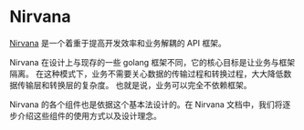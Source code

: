 # Nirvana

[Nirvana](https://github.com/caicloud/nirvana) 是一个着重于提高开发效率和业务解耦的 API 框架。

Nirvana 在设计上与现存的一些 golang 框架不同，它的核心目标是让业务与框架隔离。
在这种模式下，业务不需要关心数据的传输过程和转换过程，大大降低数据传输层和转换层的复杂度。
也就是说，业务可以完全不依赖框架。

Nirvana 的各个组件也是依据这个基本法设计的。在 Nirvana 文档中，我们将逐步介绍这些组件的使用方式以及设计理念。

